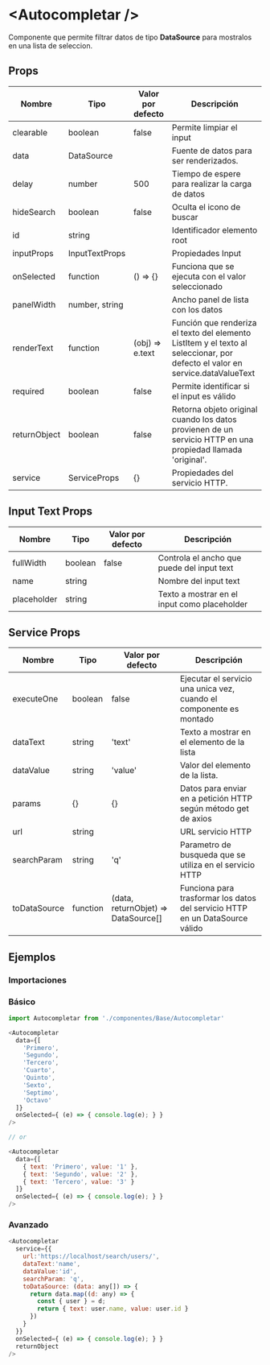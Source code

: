 # &lt;Autocompletar /&gt;

Componente que permite filtrar datos de tipo **DataSource** para mostralos en una lista de seleccion.

## Props

| Nombre         | Tipo        | Valor por defecto          | Descripción |
|----------------|-------------|----------------------------|-------------|
| clearable      | boolean     | false    | Permite limpiar el input |
| data           | DataSource  |          | Fuente de datos para ser renderizados.  |
| delay          | number      | 500      | Tiempo de espere para realizar la carga de datos  |
| hideSearch     | boolean     | false    | Oculta el icono de buscar |
| id             | string      |          | Identificador elemento root  |
| inputProps     | InputTextProps |       | Propiedades Input |
| onSelected     | function    | () => {} | Funciona que se ejecuta con el valor seleccionado |
| panelWidth     | number, string |       | Ancho panel de lista con los datos  |
| renderText     | function    | (obj) => e.text | Función que renderiza el texto del elemento ListItem y el texto al seleccionar, por defecto el valor en service.dataValueText |
| required       | boolean     | false    | Permite identificar si el input es válido |
| returnObject   | boolean     | false    | Retorna objeto original cuando los datos provienen de un servicio HTTP en una propiedad llamada 'original'. |
| service        | ServiceProps | {} | Propiedades del servicio HTTP. |

## Input Text Props

| Nombre         | Tipo        | Valor por defecto          | Descripción |
|----------------|-------------|----------------------------|-------------|
| fullWidth      | boolean     | false    | Controla el ancho que puede del input text  |
| name           | string      |          | Nombre del input text  |
| placeholder    | string      |          | Texto a mostrar en el input como placeholder |

## Service Props

| Nombre         | Tipo        | Valor por defecto          | Descripción |
|----------------|-------------|----------------------------|-------------|
| executeOne     | boolean     | false    | Ejecutar el servicio una unica vez, cuando el componente es montado |
| dataText       | string      | 'text'   | Texto a mostrar en el elemento de la lista |
| dataValue      | string      | 'value'  | Valor del elemento de la lista.  |
| params         | {}          | {}       | Datos para enviar en a petición HTTP según método get de axios |
| url            | string      |          | URL servicio HTTP  |
| searchParam    | string      | 'q'      | Parametro de busqueda que se utiliza en el servicio HTTP |
| toDataSource   | function    | (data, returnObjet) => DataSource[] | Funciona para trasformar los datos del servicio HTTP en un DataSource válido |



## Ejemplos

### Importaciones

### Básico
```js
import Autocompletar from './componentes/Base/Autocompletar'
```

```js
<Autocompletar
  data={[
    'Primero',
    'Segundo',
    'Tercero',
    'Cuarto',
    'Quinto',
    'Sexto',
    'Septimo',
    'Octavo'
  ]}
  onSelected={ (e) => { console.log(e); } }
/>

// or

<Autocompletar
  data={[
    { text: 'Primero', value: '1' },
    { text: 'Segundo', value: '2' },
    { text: 'Tercero', value: '3' }
  ]}
  onSelected={ (e) => { console.log(e); } }
/>
```

### Avanzado

```js
<Autocompletar
  service={{
    url:'https://localhost/search/users/',
    dataText:'name',
    dataValue:'id',
    searchParam: 'q',
    toDataSource: (data: any[]) => {
      return data.map((d: any) => {
        const { user } = d;
        return { text: user.name, value: user.id }
      })
    }
  }}
  onSelected={ (e) => { console.log(e); } }
  returnObject
/>
```
